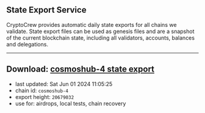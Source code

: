 ## State Export Service
CryptoCrew provides automatic daily state exports for all chains we validate. State export files can be used as genesis files and are a snapshot of the current blockchain state, including all validators, accounts, balances and delegations.

---
**Download: [cosmoshub-4 state export](https://dl-eu2.ccvalidators.com/SERVICE/cosmoshub/cosmoshub-4_export_20679032.json)**
---

- last updated: Sat Jun 01 2024 11:05:25
- chain id: `cosmoshub-4`
- export height: `20679032`
- use for: airdrops, local tests, chain recovery
